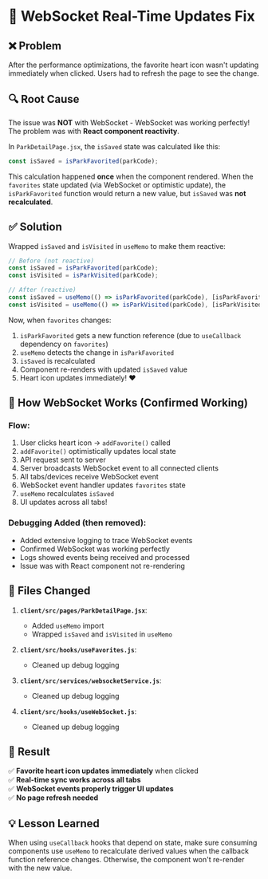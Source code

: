 # 🔧 WebSocket Real-Time Updates Fix

## ❌ Problem
After the performance optimizations, the favorite heart icon wasn't updating immediately when clicked. Users had to refresh the page to see the change.

## 🔍 Root Cause
The issue was **NOT** with WebSocket - WebSocket was working perfectly! The problem was with **React component reactivity**.

In `ParkDetailPage.jsx`, the `isSaved` state was calculated like this:
```javascript
const isSaved = isParkFavorited(parkCode);
```

This calculation happened **once** when the component rendered. When the `favorites` state updated (via WebSocket or optimistic update), the `isParkFavorited` function would return a new value, but `isSaved` was **not recalculated**.

## ✅ Solution
Wrapped `isSaved` and `isVisited` in `useMemo` to make them reactive:

```javascript
// Before (not reactive)
const isSaved = isParkFavorited(parkCode);
const isVisited = isParkVisited(parkCode);

// After (reactive)
const isSaved = useMemo(() => isParkFavorited(parkCode), [isParkFavorited, parkCode]);
const isVisited = useMemo(() => isParkVisited(parkCode), [isParkVisited, parkCode]);
```

Now, when `favorites` changes:
1. `isParkFavorited` gets a new function reference (due to `useCallback` dependency on `favorites`)
2. `useMemo` detects the change in `isParkFavorited`
3. `isSaved` is recalculated
4. Component re-renders with updated `isSaved` value
5. Heart icon updates immediately! ❤️

## 🧪 How WebSocket Works (Confirmed Working)

### Flow:
1. User clicks heart icon → `addFavorite()` called
2. `addFavorite()` optimistically updates local state
3. API request sent to server
4. Server broadcasts WebSocket event to all connected clients
5. All tabs/devices receive WebSocket event
6. WebSocket event handler updates `favorites` state
7. `useMemo` recalculates `isSaved`
8. UI updates across all tabs!

### Debugging Added (then removed):
- Added extensive logging to trace WebSocket events
- Confirmed WebSocket was working perfectly
- Logs showed events being received and processed
- Issue was with React component not re-rendering

## 📝 Files Changed
1. **`client/src/pages/ParkDetailPage.jsx`**:
   - Added `useMemo` import
   - Wrapped `isSaved` and `isVisited` in `useMemo`

2. **`client/src/hooks/useFavorites.js`**:
   - Cleaned up debug logging

3. **`client/src/services/websocketService.js`**:
   - Cleaned up debug logging

4. **`client/src/hooks/useWebSocket.js`**:
   - Cleaned up debug logging

## 🎯 Result
✅ **Favorite heart icon updates immediately** when clicked  
✅ **Real-time sync works across all tabs**  
✅ **WebSocket events properly trigger UI updates**  
✅ **No page refresh needed**

## 💡 Lesson Learned
When using `useCallback` hooks that depend on state, make sure consuming components use `useMemo` to recalculate derived values when the callback function reference changes. Otherwise, the component won't re-render with the new value.
